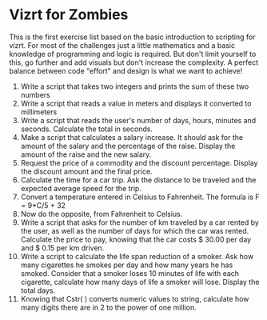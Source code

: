 # Vizrt for Zombies

This is the first exercise list based on the basic introduction to scripting for vizrt.
For most of the challenges just a little mathematics and a basic knowledge of programming and logic is required. 
But don't limit yourself to this, go further and add visuals but don't increase the complexity. A perfect balance between code "effort" and design is what we want to achieve!

1. Write a script that takes two integers and prints the sum of these two numbers
2. Write a script that reads a value in meters and displays it converted to millimeters
3. Write a script that reads the user's number of days, hours, minutes and seconds. Calculate the total in seconds.
4. Make a script that calculates a salary increase. It should ask for the amount of the salary and the percentage of the raise. Display the amount of the raise and the new salary.
5. Request the price of a commodity and the discount percentage. Display the discount amount and the final price.
6. Calculate the time for a car trip. Ask the distance to be traveled and the expected average speed for the trip.
7. Convert a temperature entered in Celsius to Fahrenheit. The formula is F = 9*C/5 + 32
8. Now do the opposite, from Fahrenheit to Celsius.
9. Write a script that asks for the number of km traveled by a car rented by the user, as well as the number of days for which the car was rented. Calculate the price to pay, knowing that the car costs $ 30.00 per day and $ 0.15 per km driven.
10. Write a script to calculate the life span reduction of a smoker. Ask  how many cigarettes he smokes per day and how many years he has smoked. Consider that a smoker loses 10 minutes of life with each cigarette, calculate how many days of life a smoker will lose. Display the total days.
11. Knowing that Cstr( ) converts numeric values to string, calculate how many digits there are in 2 to the power of one million.